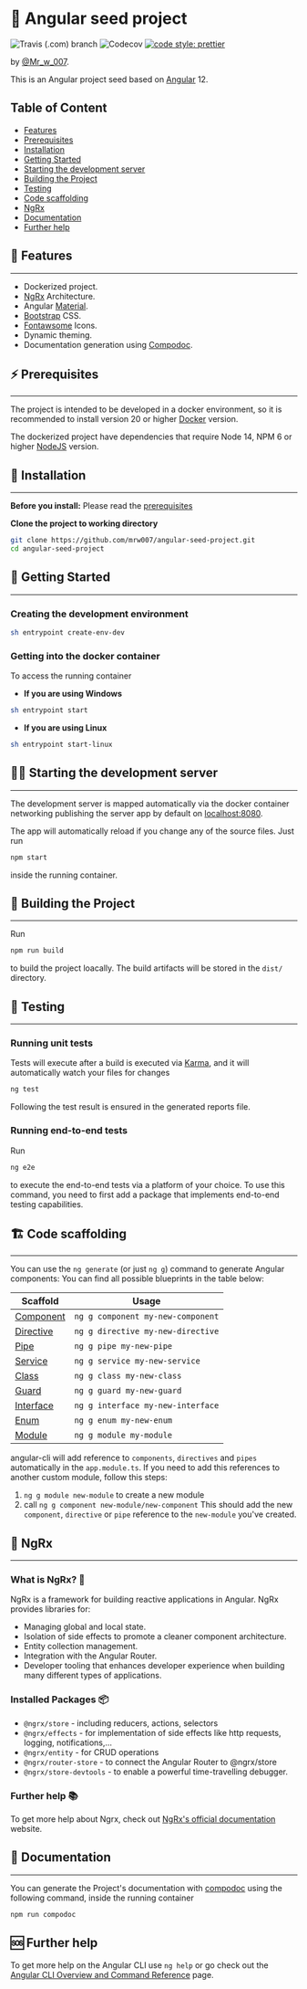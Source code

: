 <h1>🌱 Angular seed project</h1>

![Travis (.com) branch](https://img.shields.io/travis/com/mrw007/angular-seed-project/main)
![Codecov](https://img.shields.io/codecov/c/github/mrw007/angular-seed-project)
[![code style: prettier](https://img.shields.io/badge/code_style-prettier-ff69b4.svg)](https://github.com/prettier/prettier)

by [@Mr_w_007](https://twitter.com/Mr_w_007).

This is an Angular project seed based on [Angular](https://angular.io/) 12.

## Table of Content

- [Features](#🌟-features)
- [Prerequisites](#⚡-prerequisites)
- [Installation](#🚧-installation)
- [Getting Started](#🚀-getting-started)
- [Starting the development server](#🏃‍♂️-starting-the-development-server)
- [Building the Project](#🔨-building-the-project)
- [Testing](#🧪-testing)
- [Code scaffolding](#🏗-code-scaffolding)
- [NgRx](#🔄-ngrx)
- [Documentation](#📖-documentation)
- [Further help](#🆘-further-help)

## 🌟 Features

---

- Dockerized project.
- [NgRx](https://ngrx.io/) Architecture.
- Angular [Material](https://material.angular.io/).
- [Bootstrap](https://getbootstrap.com/) CSS.
- [Fontawsome](https://fontawesome.com/) Icons.
- Dynamic theming.
- Documentation generation using [Compodoc](https://compodoc.app/).

## ⚡ Prerequisites

---

The project is intended to be developed in a docker environment, so it is recommended to install version 20 or higher [Docker](https://www.docker.com/community-edition) version.

The dockerized project have dependencies that require Node 14, NPM 6 or higher [NodeJS](https://nodejs.org/en/) version.

## 🚧 Installation

---

**Before you install:** Please read the [prerequisites](#prerequisites)

**Clone the project to working directory**

```bash
git clone https://github.com/mrw007/angular-seed-project.git
cd angular-seed-project
```

## 🚀 Getting Started

---

### **Creating the development environment**

```bash
sh entrypoint create-env-dev
```

### **Getting into the docker container**

To access the running container

- **If you are using Windows**

```bash
sh entrypoint start
```

- **If you are using Linux**

```bash
sh entrypoint start-linux
```

## 🏃‍♂️ Starting the development server

---

The development server is mapped automatically via the docker container networking publishing the server app by default on [localhost:8080](http://localhost:8080).

The app will automatically reload if you change any of the source files.
Just run

```bash
npm start
```

inside the running container.

## 🔨 Building the Project

---

Run

```bash
npm run build
```

to build the project loacally. The build artifacts will be stored in the `dist/` directory.

## 🧪 Testing

---

### **Running unit tests**

Tests will execute after a build is executed via [Karma](https://karma-runner.github.io), and it will automatically watch your files for changes

```bash
ng test
```

Following the test result is ensured in the generated reports file.

### **Running end-to-end tests**

Run

```bash
ng e2e
```

to execute the end-to-end tests via a platform of your choice. To use this command, you need to first add a package that implements end-to-end testing capabilities.

## 🏗 Code scaffolding

---

You can use the `ng generate` (or just `ng g`) command to generate Angular components:
You can find all possible blueprints in the table below:

| Scaffold                                                                    | Usage                             |
| --------------------------------------------------------------------------- | --------------------------------- |
| [Component](https://github.com/angular/angular-cli/wiki/generate-component) | `ng g component my-new-component` |
| [Directive](https://github.com/angular/angular-cli/wiki/generate-directive) | `ng g directive my-new-directive` |
| [Pipe](https://github.com/angular/angular-cli/wiki/generate-pipe)           | `ng g pipe my-new-pipe`           |
| [Service](https://github.com/angular/angular-cli/wiki/generate-service)     | `ng g service my-new-service`     |
| [Class](https://github.com/angular/angular-cli/wiki/generate-class)         | `ng g class my-new-class`         |
| [Guard](https://github.com/angular/angular-cli/wiki/generate-guard)         | `ng g guard my-new-guard`         |
| [Interface](https://github.com/angular/angular-cli/wiki/generate-interface) | `ng g interface my-new-interface` |
| [Enum](https://github.com/angular/angular-cli/wiki/generate-enum)           | `ng g enum my-new-enum`           |
| [Module](https://github.com/angular/angular-cli/wiki/generate-module)       | `ng g module my-module`           |

angular-cli will add reference to `components`, `directives` and `pipes` automatically in the `app.module.ts`. If you need to add this references to another custom module, follow this steps:

1. `ng g module new-module` to create a new module
2. call `ng g component new-module/new-component`
   This should add the new `component`, `directive` or `pipe` reference to the `new-module` you've created.

## 🔄 NgRx

---

### **What is NgRx?** 🤔

NgRx is a framework for building reactive applications in Angular. NgRx provides libraries for:

- Managing global and local state.
- Isolation of side effects to promote a cleaner component architecture.
- Entity collection management.
- Integration with the Angular Router.
- Developer tooling that enhances developer experience when building many different types of applications.

### **Installed Packages** 📦

- `@ngrx/store` - including reducers, actions, selectors
- `@ngrx/effects` - for implementation of side effects like http requests, logging, notifications,...
- `@ngrx/entity` - for CRUD operations
- `@ngrx/router-store` - to connect the Angular Router to @ngrx/store
- `@ngrx/store-devtools` - to enable a powerful time-travelling debugger.

### **Further help** 📚

To get more help about Ngrx, check out [NgRx's official documentation](https://ngrx.io/) website.

## 📖 Documentation

---

You can generate the Project's documentation with [compodoc](https://compodoc.app/) using the following command, inside the running container

```bash
npm run compodoc
```

## 🆘 Further help

To get more help on the Angular CLI use `ng help` or go check out the [Angular CLI Overview and Command Reference](https://angular.io/cli) page.
